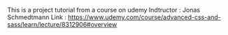 This is a project tutorial from a course on udemy
Indtructor : Jonas Schmedtmann
Link : https://www.udemy.com/course/advanced-css-and-sass/learn/lecture/8312906#overview
